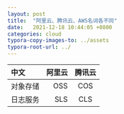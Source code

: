 ```yaml
---
layout: post
title:  "阿里云、腾讯云、AWS名词各不同"
date:   2021-12-18 10:44:05 +0800
categories: cloud
typora-copy-images-to: ../assets
typora-root-url: ../
---
```


| 中文 | 阿里云 | 腾讯云 |
| :-----| ----: | :----: |
| 对象存储 | OSS | COS |
| 日志服务 | SLS | CLS |
